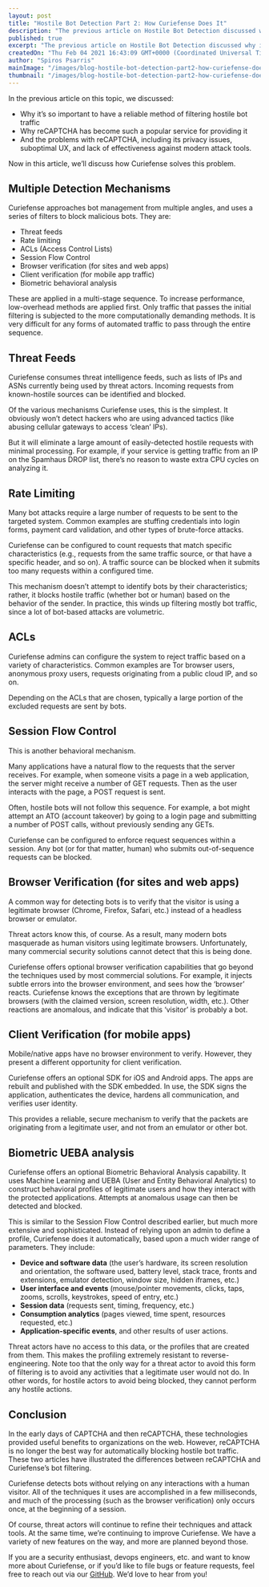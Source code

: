 ```yaml
---
layout: post
title: "Hostile Bot Detection Part 2: How Curiefense Does It"
description: "The previous article on Hostile Bot Detection discussed why it is so important, and the problems with using reCAPTCHA for this. Now in part 2, we'll discuss how Curiefense identifies and filters malicious bots."
published: true
excerpt: "The previous article on Hostile Bot Detection discussed why it is so important, and the problems with using reCAPTCHA for this. Now in part 2, we'll discuss how Curiefense identifies and filters malicious bots."
createdOn: "Thu Feb 04 2021 16:43:09 GMT+0000 (Coordinated Universal Time)"
author: "Spiros Psarris"
mainImage: "/images/blog-hostile-bot-detection-part2-how-curiefense-does-it.png"
thumbnail: "/images/blog-hostile-bot-detection-part2-how-curiefense-does-it.png"
---
```


<p>In the previous article on this topic, we discussed:</p>
<ul>
    <li>Why it’s so important to have a reliable method of filtering hostile bot traffic</li>
    <li>Why reCAPTCHA has become such a popular service for providing it</li>
    <li>And the problems with reCAPTCHA, including its privacy issues, suboptimal UX, and lack of effectiveness against modern attack tools.</li>
</ul>
<p>Now in this article, we’ll discuss how Curiefense solves this problem.</p>
<h2>Multiple Detection Mechanisms</h2>
<p>Curiefense approaches bot management from multiple angles, and uses a series of filters to block malicious bots. They are:</p>
<ul>
    <li>Threat feeds</li>
    <li>Rate limiting&nbsp;</li>
    <li>ACLs (Access Control Lists)</li>
    <li>Session Flow Control</li>
    <li>Browser verification (for sites and web apps)</li>
    <li>Client verification (for mobile app traffic)</li>
    <li>Biometric behavioral analysis</li>
</ul>
<p>
    These are applied in a multi-stage sequence. To increase performance, low-overhead methods are applied first. Only traffic that passes the initial filtering is subjected to the more computationally demanding methods. It is very
    difficult for any forms of automated traffic to pass through the entire sequence.
</p>
<h2>Threat Feeds</h2>
<p>Curiefense consumes threat intelligence feeds, such as lists of IPs and ASNs currently being used by threat actors. Incoming requests from known-hostile sources can be identified and blocked.</p>
<p>Of the various mechanisms Curiefense uses, this is the simplest. It obviously won’t detect hackers who are using advanced tactics (like abusing cellular gateways to access ‘clean’ IPs).&nbsp;</p>
<p>
    But it will eliminate a large amount of easily-detected hostile requests with minimal processing. For example, if your service is getting traffic from an IP on the Spamhaus DROP list, there’s no reason to waste extra CPU cycles on
    analyzing it.
</p>
<h2>Rate Limiting</h2>
<p>Many bot attacks require a large number of requests to be sent to the targeted system. Common examples are stuffing credentials into login forms, payment card validation, and other types of brute-force attacks.</p>
<p>
    Curiefense can be configured to count requests that match specific characteristics (e.g., requests from the same traffic source, or that have a specific header, and so on). A traffic source can be blocked when it submits too many
    requests within a configured time.
</p>
<p>
    This mechanism doesn’t attempt to identify bots by their characteristics; rather, it blocks hostile traffic (whether bot or human) based on the behavior of the sender. In practice, this winds up filtering mostly bot traffic, since a lot
    of bot-based attacks are volumetric.
</p>
<h2>ACLs&nbsp;</h2>
<p>Curiefense admins can configure the system to reject traffic based on a variety of characteristics. Common examples are Tor browser users, anonymous proxy users, requests originating from a public cloud IP, and so on.&nbsp;</p>
<p>Depending on the ACLs that are chosen, typically a large portion of the excluded requests are sent by bots.</p>
<h2>Session Flow Control</h2>
<p>This is another behavioral mechanism.&nbsp;</p>
<p>
    Many applications have a natural flow to the requests that the server receives. For example, when someone visits a page in a web application, the server might receive a number of GET requests. Then as the user interacts with the page, a
    POST request is sent.&nbsp;
</p>
<p>Often, hostile bots will not follow this sequence. For example, a bot might attempt an ATO (account takeover) by going to a login page and submitting a number of POST calls, without previously sending any GETs.</p>
<p>Curiefense can be configured to enforce request sequences within a session. Any bot (or for that matter, human) who submits out-of-sequence requests can be blocked.</p>
<h2>Browser Verification (for sites and web apps)</h2>
<p>A common way for detecting bots is to verify that the visitor is using a legitimate browser (Chrome, Firefox, Safari, etc.) instead of a headless browser or emulator.</p>
<p>Threat actors know this, of course. As a result, many modern bots masquerade as human visitors using legitimate browsers. Unfortunately, many commercial security solutions cannot detect that this is being done.</p>
<p>
    Curiefense offers optional browser verification capabilities that go beyond the techniques used by most commercial solutions. For example, it injects subtle errors into the browser environment, and sees how the ‘browser’ reacts.
    Curiefense knows the exceptions that are thrown by legitimate browsers (with the claimed version, screen resolution, width, etc.). Other reactions are anomalous, and indicate that this ‘visitor’ is probably a bot.
</p>
<h2>Client Verification (for mobile apps)</h2>
<p>Mobile/native apps have no browser environment to verify. However, they present a different opportunity for client verification.&nbsp;</p>
<p>
    Curiefense offers an optional SDK for iOS and Android apps. The apps are rebuilt and published with the SDK embedded. In use, the SDK signs the application, authenticates the device, hardens all communication, and verifies user
    identity.&nbsp;
</p>
<p>This provides a reliable, secure mechanism to verify that the packets are originating from a legitimate user, and not from an emulator or other bot.</p>
<h2>Biometric UEBA analysis</h2>
<p>
    Curiefense offers an optional Biometric Behavioral Analysis capability. It uses Machine Learning and UEBA (User and Entity Behavioral Analytics) to construct behavioral profiles of legitimate users and how they interact with the
    protected applications. Attempts at anomalous usage can then be detected and blocked.
</p>
<p>
    This is similar to the Session Flow Control described earlier, but much more extensive and sophisticated. Instead of relying upon an admin to define a profile, Curiefense does it automatically, based upon a much wider range of
    parameters. They include:
</p>
<ul>
    <li><strong>Device and software data</strong> (the user’s hardware, its screen resolution and orientation, the software used, battery level, stack trace, fronts and extensions, emulator detection, window size, hidden iframes, etc.)</li>
    <li><strong>User interface and events</strong> (mouse/pointer movements, clicks, taps, zooms, scrolls, keystrokes, speed of entry, etc.)</li>
    <li><strong>Session data</strong> (requests sent, timing, frequency, etc.)</li>
    <li><strong>Consumption analytics</strong> (pages viewed, time spent, resources requested, etc.)</li>
    <li><strong>Application-specific events</strong>, and other results of user actions.</li>
</ul>
<p>
    Threat actors have no access to this data, or the profiles that are created from them. This makes the profiling extremely resistant to reverse-engineering. Note too that the only way for a threat actor to avoid this form of filtering is
    to avoid any activities that a legitimate user would not do. In other words, for hostile actors to avoid being blocked, they cannot perform any hostile actions.
</p>
<h2>Conclusion</h2>
<p>
    In the early days of CAPTCHA and then reCAPTCHA, these technologies provided useful benefits to organizations on the web. However, reCAPTCHA is no longer the best way for automatically blocking hostile bot traffic. These two articles
    have illustrated the differences between reCAPTCHA and Curiefense’s bot filtering.&nbsp;
</p>
<p>
    Curiefense detects bots without relying on any interactions with a human visitor. All of the techniques it uses are accomplished in a few milliseconds, and much of the processing (such as the browser verification) only occurs once, at
    the beginning of a session.
</p>
<p>Of course, threat actors will continue to refine their techniques and attack tools. At the same time, we’re continuing to improve Curiefense. We have a variety of new features on the way, and more are planned beyond those.</p>
<p>
    If you are a security enthusiast, devops engineers, etc. and want to know more about Curiefense, or if you’d like to file bugs or feature requests, feel free to reach out via our
    <a href="https://github.com/curiefense/curiefense">GitHub</a>. We’d love to hear from you!
</p>
